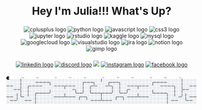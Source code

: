 <h1 align="center">Hey I'm Julia!!! What's Up?</h1>

###

<div align="center">
<img src="https://cdn.jsdelivr.net/gh/devicons/devicon/icons/cplusplus/cplusplus-original.svg" height="43" alt="cplusplus logo" />
<img src="https://skillicons.dev/icons?i=py" height="43" alt="python logo" />
<img src="https://cdn.jsdelivr.net/gh/devicons/devicon/icons/javascript/javascript-original.svg" height="43" alt="javascript logo" />
<img src="https://cdn.jsdelivr.net/gh/devicons/devicon/icons/css3/css3-original.svg" height="43" alt="css3 logo" />
<img src="https://cdn.jsdelivr.net/gh/devicons/devicon/icons/jupyter/jupyter-original.svg" height="43" alt="jupyter logo" />
<img src="https://cdn.jsdelivr.net/gh/devicons/devicon/icons/rstudio/rstudio-original.svg" height="43" alt="rstudio logo" />
<img src="https://cdn.jsdelivr.net/gh/devicons/devicon/icons/kaggle/kaggle-original.svg" height="43" alt="kaggle logo" />
<img src="https://cdn.jsdelivr.net/gh/devicons/devicon/icons/mysql/mysql-original.svg" height="43" alt="mysql logo" />
<img src="https://cdn.jsdelivr.net/gh/devicons/devicon/icons/googlecloud/googlecloud-original.svg" height="43" alt="googlecloud logo" />
<img src="https://cdn.jsdelivr.net/gh/devicons/devicon/icons/visualstudio/visualstudio-plain.svg" height="43" alt="visualstudio logo" />
<img src="https://cdn.jsdelivr.net/gh/devicons/devicon/icons/jira/jira-original.svg" height="43" alt="jira logo" />
<img src="https://cdn.jsdelivr.net/gh/devicons/devicon/icons/notion/notion-original.svg" height="43" alt="notion logo" />
<img src="https://cdn.jsdelivr.net/gh/devicons/devicon/icons/gimp/gimp-original.svg" height="43" alt="gimp logo" />
</div>

###

<div align="center">
  <a href="https://www.linkedin.com/in/julia-gener-rey-b80256277/" target="_blank">
  <img src="https://img.shields.io/static/v1?message=LinkedIn&logo=linkedin&label=&color=0077B5&logoColor=white&labelColor=&style=for-the-badge" height="25" alt="linkedin logo"  /></a>
  <a href="https://discord.com/users/600709261173194792" target="_blank"><img src="https://img.shields.io/static/v1?message=Discord&logo=discord&label=&color=7289DA&logoColor=white&labelColor=&style=for-the-badge" height="25" alt="discord logo"  /></a>
  <a href="https://mail.google.com/mail/?view=cm&fs=1&to=generreyjulia4@gmail.com" target="_blank">
  <img src="https://img.shields.io/static/v1?message=Gmail&logo=gmail&label=&color=D14836&logoColor=white&labelColor=&style=for-the-badge" height="25" /></a>
  <a href="https://www.instagram.com/just.lipin/" target="_blank"><img src="https://img.shields.io/static/v1?message=Instagram&logo=instagram&label=&color=E4405F&logoColor=white&labelColor=&style=for-the-badge" height="25" alt="instagram logo"  /></a>
  <a href="https://www.facebook.com/lipin.generrey" target="_blank"><img src="https://img.shields.io/static/v1?message=Facebook&logo=facebook&label=&color=1877F2&logoColor=white&labelColor=&style=for-the-badge" height="25" alt="facebook logo"  /></a>
</div>

###

<div align="center">
</div>

###

<picture>
  <source media="(prefers-color-scheme: dark)" srcset="https://raw.githubusercontent.com/LipinGR/LipinGR/output/pacman-contribution-graph-dark.svg">
  <source media="(prefers-color-scheme: light)" srcset="https://raw.githubusercontent.com/LipiGR/LipinGR/output/pacman-contribution-graph.svg">
  <img alt="pacman contribution graph" src="https://raw.githubusercontent.com/LipinGR/LipinGR/output/pacman-contribution-graph.svg">
</picture>

###

<div align="center">
</div>

###
